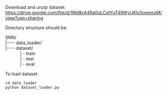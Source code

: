 Download and unzip dataset: https://drive.google.com/file/d/1Md8cA4Ra0oLCqlYuT49WyUKIo5oexmzM/view?usp=sharing

Directory structure should be:

SNN/ <br/>
|---- data_loader/ <br/>
|---- dataset/ <br/>
&nbsp;&nbsp;&nbsp;&nbsp;&nbsp;&nbsp;&nbsp;&nbsp;&nbsp;&nbsp;&nbsp;&nbsp;| - train <br/>
&nbsp;&nbsp;&nbsp;&nbsp;&nbsp;&nbsp;&nbsp;&nbsp;&nbsp;&nbsp;&nbsp;&nbsp;| - test <br/>
&nbsp;&nbsp;&nbsp;&nbsp;&nbsp;&nbsp;&nbsp;&nbsp;&nbsp;&nbsp;&nbsp;&nbsp;| - eval <br/>

To load dataset:
```
cd data_loader
python dataset_loader.py
```


